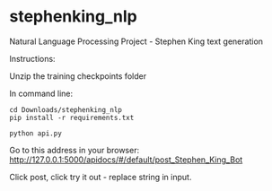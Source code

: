# stephenking_nlp
Natural Language Processing Project - Stephen King text generation

Instructions:

Unzip the training checkpoints folder

In command line:

```
cd Downloads/stephenking_nlp
pip install -r requirements.txt

python api.py
```


Go to this address in your browser: http://127.0.0.1:5000/apidocs/#/default/post_Stephen_King_Bot

Click post, click try it out - replace string in input.
